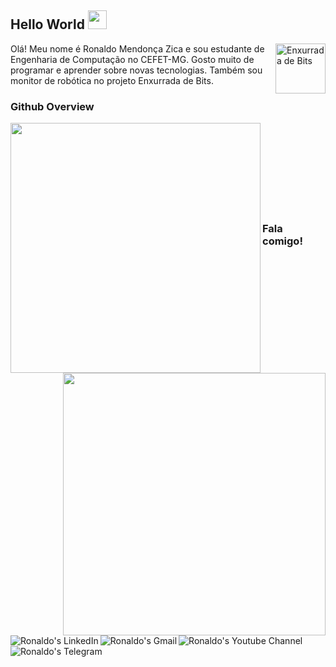## Hello World <img src="https://raw.githubusercontent.com/iampavangandhi/iampavangandhi/master/gifs/Hi.gif" width="30px"></h2>

<img style="width:80px;height:80px" align="right" alt="Enxurrada de Bits" src="https://encrypted-tbn0.gstatic.com/images?q=tbn:ANd9GcRhYznUSx1KJz6eA34YH8H1dGpCXhyAmRJ4TJxMsQZ2iuYZsoVyIi7TQW4KL0aJ5gQ4acU&usqp=CAU">
</a>
Olá! Meu nome é Ronaldo Mendonça Zica e sou estudante de Engenharia de Computação no CEFET-MG. Gosto muito de programar e aprender sobre novas tecnologias. Também sou monitor de robótica no projeto Enxurrada de Bits.

### Github Overview
<p>
<img style="width:400px" align='left' src="https://github-readme-stats.vercel.app/api/top-langs/?username=ronaldozica&layout=compact"/>
<img style="width:420px" align='right' src="https://github-readme-stats.vercel.app/api?username=ronaldozica&show_icons=true&theme=tokyonight"/>
</p>
<br /><br /><br /><br /><br /><br /><br /><br />

### Fala comigo!
<p align="left">
<a href="https://www.linkedin.com/in/ronaldo-zica/">
<img align="left" alt="Ronaldo's LinkedIn" src="https://img.shields.io/badge/linkedin-%230077B5.svg?&style=for-the-badge&logo=linkedin&logoColor=white" />
</a>
<a href="mailto:ronaldomendoncazica@gmail.com">
<img align="left" alt="Ronaldo's Gmail" src="https://img.shields.io/badge/gmail-%23D14836.svg?&style=for-the-badge&logo=gmail&logoColor=white" />
</a>
<a href="https://www.youtube.com/channel/UC9rsO58FcA_lGy4fvepCfUg/videos">
<img align="left" alt="Ronaldo's Youtube Channel" src="https://img.shields.io/badge/YouTube-FF0000?style=for-the-badge&logo=youtube&logoColor=white" />
</a>
<a href="https://t.me/ronaldomendoncazica">
<img align="left" alt="Ronaldo's Telegram" src="https://img.shields.io/badge/Telegram-2CA5E0?style=for-the-badge&logo=telegram&logoColor=white" />
</a>
</p>
<br />
</p>
